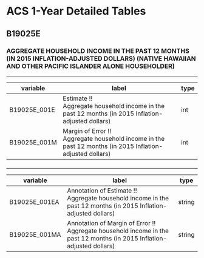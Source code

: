 # ACS 1-Year Detailed Tables

## B19025E

### AGGREGATE HOUSEHOLD INCOME IN THE PAST 12 MONTHS (IN 2015 INFLATION-ADJUSTED DOLLARS) (NATIVE HAWAIIAN AND OTHER PACIFIC ISLANDER ALONE HOUSEHOLDER)

___

| variable | label | type |
| ----- | ----- | ----- |
| B19025E_001E | Estimate !!<br>Aggregate household income in the past 12 months (in 2015 Inflation-adjusted dollars) | int |
| B19025E_001M | Margin of Error !!<br>Aggregate household income in the past 12 months (in 2015 Inflation-adjusted dollars) | int |
### 

___

| variable | label | type |
| ----- | ----- | ----- |
| B19025E_001EA | Annotation of Estimate !!<br>Aggregate household income in the past 12 months (in 2015 Inflation-adjusted dollars) | string |
| B19025E_001MA | Annotation of Margin of Error !!<br>Aggregate household income in the past 12 months (in 2015 Inflation-adjusted dollars) | string |

